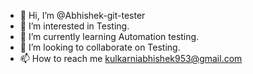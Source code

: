 - 👋 Hi, I’m @Abhishek-git-tester
- 👀 I’m interested in Testing.
- 🌱 I’m currently learning Automation testing.
- 💞️ I’m looking to collaborate on Testing.
- 📫 How to reach me kulkarniabhishek953@gmail.com

<!---
Abhishek-git-tester/Abhishek-git-tester is a ✨ special ✨ repository because its `README.md` (this file) appears on your GitHub profile.
You can click the Preview link to take a look at your changes.
--->
